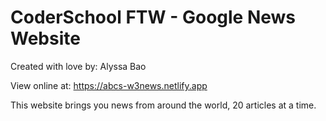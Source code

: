 # CoderSchool FTW - Google News Website

Created with love by: Alyssa Bao
  
View online at: https://abcs-w3news.netlify.app
  
This website brings you news from around the world, 20 articles at a time.